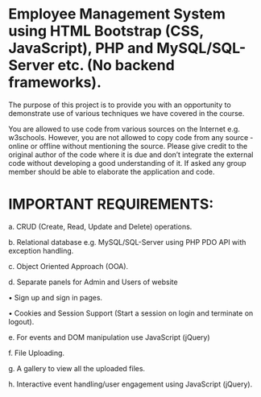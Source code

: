 # Employee Management System using HTML Bootstrap (CSS, JavaScript), PHP and MySQL/SQL-Server etc. (No backend frameworks).

The purpose of this project is to provide you with an opportunity to demonstrate use of various techniques we have covered in the course.

You are allowed to use code from various sources on the Internet e.g. w3schools. However, you are not allowed to copy code from any source ‐ online or offline without mentioning the source. Please give credit to the original author of the code where it is due and don’t integrate the external code without developing a good understanding of it. If asked any group member should be able to elaborate the application and code.

# IMPORTANT REQUIREMENTS:

a. CRUD (Create, Read, Update and Delete) operations.

b. Relational database e.g. MySQL/SQL-Server using PHP PDO API with exception handling.

c. Object Oriented Approach (OOA).

d. Separate panels for Admin and Users of website

• Sign up and sign in pages.

• Cookies and Session Support (Start a session on login and terminate on logout).

e. For events and DOM manipulation use JavaScript (jQuery)

f. File Uploading.

g. A gallery to view all the uploaded files.

h. Interactive event handling/user engagement using JavaScript (jQuery).
